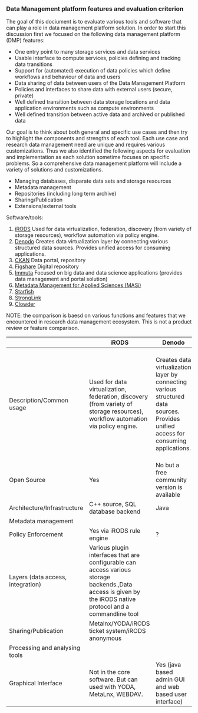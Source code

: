 ### Data Management platform features and evaluation criterion


The goal of this dociument is to evaluate various tools and software that can play a role in data management platform solution. In order to start this discussion first we focused on the following data management platform (DMP) features: 

* One entry point to many storage services and data services
* Usable interface to compute services, policies defining and tracking data transitions
* Support for (automated) execution of data policies which define workflows and behaviour of data and users
* Data sharing of data between users of the Data Management Platform
* Policies and interfaces to share data with external users (secure, private) 
* Well defined transition between data storage locations and data application environments such as compute environments
* Well defined transition between active data and archived or published data

Our goal is to think about both general and specific use cases and then try to highlight the components and strengths of each tool. Each use case and research data management need are unique and requires various customizations. Thus we also identified the following aspects for evaluation and implementation as each solution sometime focuses on specific problems. So a comprehensive data management platform will include a variety of solutions and customizations. 

* Managing databases, disparate data sets and storage resources 
* Metadata management 
* Repositories (including long term archive) 
* Sharing/Publication
* Extensions/external tools 

Software/tools: 

1. [iRODS](https://irods.org/) 
Used for data virtualization, federation, discovery (from variety of storage resources), workflow automation via policy engine. 
2. [Denodo](https://www.denodo.com/en) 
Creates data virtualization layer by connecting various  structured data sources. Provides  unified access for consuming applications.
3. [CKAN](https://ckan.org/) 
Data portal, repository
4. [Figshare](https://figshare.com/) 
Digital repository 
5. [Immuta](https://www.immuta.com/) 
Focused on big data and data science applications (provides data management and portal solution) 
6. [Metadata Management for Applied Sciences (MASi)](https://www.sciencedirect.com/science/article/pii/S0167739X17305344) 
7. [Starfish](http://www.starfishstorage.com/) 
8. [StrongLink](https://www.strongboxdata.com/stronglink) 
9. [Clowder](https://clowder.ncsa.illinois.edu/) 

NOTE: the comparison is baesd on various functions and features that we encountered in research data management ecosystem. This is not a product review or feature comparison. 


|                                    | iRODS                                                                                                                                                         | Denodo                                                                                                                                 | CKAN                        | Figshare                 | Immuta                                                                                                                                                       | MASi                                | Starfish                                           | StrongLink                                                             | Clowder |  "X" |
|------------------------------------|---------------------------------------------------------------------------------------------------------------------------------------------------------------|----------------------------------------------------------------------------------------------------------------------------------------|-----------------------------|--------------------------|--------------------------------------------------------------------------------------------------------------------------------------------------------------|-------------------------------------|----------------------------------------------------|------------------------------------------------------------------------|---------|------|
| Description/Common usage           | Used for data virtualization, federation, discovery (from variety of storage resources),  workflow automation via policy engine.                              | Creates data virtualization layer by connecting various  structured data sources. Provides  unified access for consuming applications. | Data portal  and repository | Digital Repository       | Similar to Denodo. Creates a virtual  layer for various data source and datasets.  Provides API to applications.  This also has a policy  enforcement point. | Repository and  Metadata Management | Most similar  to iRODS.  provides a  middle layer. | Combines  data virtualization,  metadata management,  with a AI layer. |         |      |
| Open Source                        | Yes                                                                                                                                                           | No but  a free community version is available                                                                                          | Yes                         | No. Also  service based. |                                                                                                                                                              |                                     | No                                                 | No                                                                     |         |      |
| Architecture/Infrastructure        | C++ source, SQL database backend                                                                                                                              | Java                                                                                                                                   |                             |                          |                                                                                                                                                              |                                     |                                                    |                                                                        |         |      |
| Metadata management                |                                                                                                                                                               |                                                                                                                                        |                             |                          |                                                                                                                                                              | METS                                |                                                    |                                                                        |         |      |
| Policy Enforcement                 | Yes via iRODS rule  engine                                                                                                                                    | ?                                                                                                                                      |                             |                          | yes                                                                                                                                                          |                                     |                                                    |                                                                        |         |      |
| Layers  (data access, integration) | Various plugin interfaces that are configurable can access various storage backends.,Data access is given by the iRODS native protocol and a commandline tool |                                                                                                                                        |                             |                          |                                                                                                                                                              |                                     |                                                    |                                                                        |         |      |
| Sharing/Publication                | Metalnx/YODA/iRODS ticket system/iRODS anonymous                                                                                                              |                                                                                                                                        |                             |                          |                                                                                                                                                              |                                     |                                                    |                                                                        |         |      |
| Processing and analysing tools     |                                                                                                                                                               |                                                                                                                                        |                             |                          |                                                                                                                                                              |                                     |                                                    |                                                                        |         |      |
| Graphical Interface                | Not in the core  software. But can  used with YODA,  MetaLnx, WEBDAV.                                                                                         | Yes (java based  admin GUI and web  based user interface)                                                                              | Yes                         | Yes                      | Yes                                                                                                                                                          |                                     |                                                    |                                                                        |         |      |

